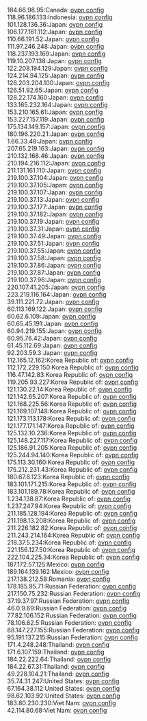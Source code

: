 184.66.98.95:Canada: [ovpn config](vpn/184_66_98_95.ovpn)  
118.96.186.133:Indonesia: [ovpn config](vpn/118_96_186_133.ovpn)  
101.128.136.36:Japan: [ovpn config](vpn/101_128_136_36.ovpn)  
106.177.161.112:Japan: [ovpn config](vpn/106_177_161_112.ovpn)  
110.66.191.52:Japan: [ovpn config](vpn/110_66_191_52.ovpn)  
111.97.246.248:Japan: [ovpn config](vpn/111_97_246_248.ovpn)  
118.237.193.169:Japan: [ovpn config](vpn/118_237_193_169.ovpn)  
119.10.207.138:Japan: [ovpn config](vpn/119_10_207_138.ovpn)  
122.208.194.129:Japan: [ovpn config](vpn/122_208_194_129.ovpn)  
124.214.94.125:Japan: [ovpn config](vpn/124_214_94_125.ovpn)  
126.203.204.100:Japan: [ovpn config](vpn/126_203_204_100.ovpn)  
126.51.92.65:Japan: [ovpn config](vpn/126_51_92_65.ovpn)  
128.22.174.160:Japan: [ovpn config](vpn/128_22_174_160.ovpn)  
133.165.232.164:Japan: [ovpn config](vpn/133_165_232_164.ovpn)  
153.210.165.61:Japan: [ovpn config](vpn/153_210_165_61.ovpn)  
153.227.157.119:Japan: [ovpn config](vpn/153_227_157_119.ovpn)  
175.134.149.157:Japan: [ovpn config](vpn/175_134_149_157.ovpn)  
180.196.220.21:Japan: [ovpn config](vpn/180_196_220_21.ovpn)  
1.66.33.48:Japan: [ovpn config](vpn/1_66_33_48.ovpn)  
207.65.219.163:Japan: [ovpn config](vpn/207_65_219_163.ovpn)  
210.132.168.46:Japan: [ovpn config](vpn/210_132_168_46.ovpn)  
210.194.216.112:Japan: [ovpn config](vpn/210_194_216_112.ovpn)  
211.131.161.110:Japan: [ovpn config](vpn/211_131_161_110.ovpn)  
219.100.37.104:Japan: [ovpn config](vpn/219_100_37_104.ovpn)  
219.100.37.105:Japan: [ovpn config](vpn/219_100_37_105.ovpn)  
219.100.37.107:Japan: [ovpn config](vpn/219_100_37_107.ovpn)  
219.100.37.13:Japan: [ovpn config](vpn/219_100_37_13.ovpn)  
219.100.37.177:Japan: [ovpn config](vpn/219_100_37_177.ovpn)  
219.100.37.182:Japan: [ovpn config](vpn/219_100_37_182.ovpn)  
219.100.37.19:Japan: [ovpn config](vpn/219_100_37_19.ovpn)  
219.100.37.31:Japan: [ovpn config](vpn/219_100_37_31.ovpn)  
219.100.37.49:Japan: [ovpn config](vpn/219_100_37_49.ovpn)  
219.100.37.51:Japan: [ovpn config](vpn/219_100_37_51.ovpn)  
219.100.37.55:Japan: [ovpn config](vpn/219_100_37_55.ovpn)  
219.100.37.58:Japan: [ovpn config](vpn/219_100_37_58.ovpn)  
219.100.37.86:Japan: [ovpn config](vpn/219_100_37_86.ovpn)  
219.100.37.87:Japan: [ovpn config](vpn/219_100_37_87.ovpn)  
219.100.37.96:Japan: [ovpn config](vpn/219_100_37_96.ovpn)  
220.107.41.205:Japan: [ovpn config](vpn/220_107_41_205.ovpn)  
223.219.116.164:Japan: [ovpn config](vpn/223_219_116_164.ovpn)  
39.111.221.72:Japan: [ovpn config](vpn/39_111_221_72.ovpn)  
60.113.169.122:Japan: [ovpn config](vpn/60_113_169_122.ovpn)  
60.62.6.109:Japan: [ovpn config](vpn/60_62_6_109.ovpn)  
60.65.45.191:Japan: [ovpn config](vpn/60_65_45_191.ovpn)  
60.94.219.155:Japan: [ovpn config](vpn/60_94_219_155.ovpn)  
60.95.76.42:Japan: [ovpn config](vpn/60_95_76_42.ovpn)  
61.45.112.69:Japan: [ovpn config](vpn/61_45_112_69.ovpn)  
92.203.59.3:Japan: [ovpn config](vpn/92_203_59_3.ovpn)  
112.165.12.162:Korea Republic of: [ovpn config](vpn/112_165_12_162.ovpn)  
112.172.229.150:Korea Republic of: [ovpn config](vpn/112_172_229_150.ovpn)  
116.47.142.83:Korea Republic of: [ovpn config](vpn/116_47_142_83.ovpn)  
119.205.93.227:Korea Republic of: [ovpn config](vpn/119_205_93_227.ovpn)  
121.130.22.14:Korea Republic of: [ovpn config](vpn/121_130_22_14.ovpn)  
121.142.65.207:Korea Republic of: [ovpn config](vpn/121_142_65_207.ovpn)  
121.168.225.56:Korea Republic of: [ovpn config](vpn/121_168_225_56.ovpn)  
121.169.107.148:Korea Republic of: [ovpn config](vpn/121_169_107_148.ovpn)  
121.173.113.178:Korea Republic of: [ovpn config](vpn/121_173_113_178.ovpn)  
121.177.171.147:Korea Republic of: [ovpn config](vpn/121_177_171_147.ovpn)  
125.132.10.236:Korea Republic of: [ovpn config](vpn/125_132_10_236.ovpn)  
125.148.227.117:Korea Republic of: [ovpn config](vpn/125_148_227_117.ovpn)  
125.186.91.205:Korea Republic of: [ovpn config](vpn/125_186_91_205.ovpn)  
125.244.94.140:Korea Republic of: [ovpn config](vpn/125_244_94_140.ovpn)  
175.113.30.160:Korea Republic of: [ovpn config](vpn/175_113_30_160.ovpn)  
175.212.231.43:Korea Republic of: [ovpn config](vpn/175_212_231_43.ovpn)  
180.67.6.123:Korea Republic of: [ovpn config](vpn/180_67_6_123.ovpn)  
183.101.171.215:Korea Republic of: [ovpn config](vpn/183_101_171_215.ovpn)  
183.101.189.78:Korea Republic of: [ovpn config](vpn/183_101_189_78.ovpn)  
1.234.138.87:Korea Republic of: [ovpn config](vpn/1_234_138_87.ovpn)  
1.237.247.94:Korea Republic of: [ovpn config](vpn/1_237_247_94.ovpn)  
211.185.128.194:Korea Republic of: [ovpn config](vpn/211_185_128_194.ovpn)  
211.198.13.208:Korea Republic of: [ovpn config](vpn/211_198_13_208.ovpn)  
211.226.182.82:Korea Republic of: [ovpn config](vpn/211_226_182_82.ovpn)  
211.243.214.164:Korea Republic of: [ovpn config](vpn/211_243_214_164.ovpn)  
218.37.5.234:Korea Republic of: [ovpn config](vpn/218_37_5_234.ovpn)  
221.156.127.50:Korea Republic of: [ovpn config](vpn/221_156_127_50.ovpn)  
222.104.225.34:Korea Republic of: [ovpn config](vpn/222_104_225_34.ovpn)  
187.172.57.125:Mexico: [ovpn config](vpn/187_172_57_125.ovpn)  
189.164.139.162:Mexico: [ovpn config](vpn/189_164_139_162.ovpn)  
217.138.212.58:Romania: [ovpn config](vpn/217_138_212_58.ovpn)  
178.185.95.71:Russian Federation: [ovpn config](vpn/178_185_95_71.ovpn)  
217.150.75.232:Russian Federation: [ovpn config](vpn/217_150_75_232.ovpn)  
37.19.37.97:Russian Federation: [ovpn config](vpn/37_19_37_97.ovpn)  
46.0.9.69:Russian Federation: [ovpn config](vpn/46_0_9_69.ovpn)  
77.82.106.152:Russian Federation: [ovpn config](vpn/77_82_106_152.ovpn)  
78.106.62.5:Russian Federation: [ovpn config](vpn/78_106_62_5.ovpn)  
88.147.227.155:Russian Federation: [ovpn config](vpn/88_147_227_155.ovpn)  
95.191.137.215:Russian Federation: [ovpn config](vpn/95_191_137_215.ovpn)  
171.4.248.248:Thailand: [ovpn config](vpn/171_4_248_248.ovpn)  
171.6.107.159:Thailand: [ovpn config](vpn/171_6_107_159.ovpn)  
184.22.222.64:Thailand: [ovpn config](vpn/184_22_222_64.ovpn)  
184.22.67.31:Thailand: [ovpn config](vpn/184_22_67_31.ovpn)  
49.228.104.21:Thailand: [ovpn config](vpn/49_228_104_21.ovpn)  
35.74.31.247:United States: [ovpn config](vpn/35_74_31_247.ovpn)  
67.164.38.112:United States: [ovpn config](vpn/67_164_38_112.ovpn)  
98.62.103.92:United States: [ovpn config](vpn/98_62_103_92.ovpn)  
183.80.230.230:Viet Nam: [ovpn config](vpn/183_80_230_230.ovpn)  
42.114.80.68:Viet Nam: [ovpn config](vpn/42_114_80_68.ovpn)  

